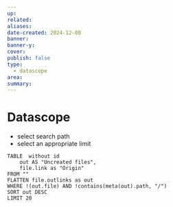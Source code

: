 ```yaml
---
up: 
related: 
aliases: 
date-created: 2024-12-08
banner: 
banner-y: 
cover: 
publish: false
type:
  - datascope
area: 
summary: 
---
```

# Datascope
- select search path
- select an appropriate limit
```dataview
TABLE  without id
    out AS "Uncreated files", 
    file.link as "Origin"
FROM ""
FLATTEN file.outlinks as out
WHERE !(out.file) AND !contains(meta(out).path, "/")
SORT out DESC
LIMIT 20
```



